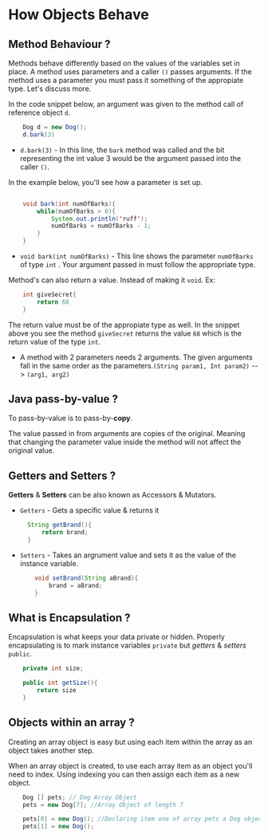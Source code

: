 # How Objects Behave

## Method Behaviour ?

Methods behave differently based on the values of the variables set in place. A method uses parameters and a caller `()` passes arguments. If the method uses a parameter you must pass it something of the appropiate type. Let's discuss more.

In the code snippet below, an argument was given to the method call of reference object `d`.

```java
    Dog d = new Dog();
    d.bark(3)
```

- `d.bark(3)` - In this line, the `bark` method was called and the bit representing the int value 3 would be the argument passed into the caller `()`.

In the example below, you'll see how a parameter is set up.

```java

    void bark(int numOfBarks){
        while(numOfBarks > 0){
            System.out.println('ruff');
            numOfBarks = numOfBarks - 1;
        }
    }

```

- `void bark(int numOfBarks)` - This line shows the parameter `numOfBarks` of type `int` . Your argument passed in must follow the appropriate type.

Method's can also return a value. Instead of making it `void`. Ex:

```java
    int giveSecret{
        return 68
    }
```

The return value must be of the appropiate type as well. In the snippet above you see the method `giveSecret` returns the value `68` which is the return value of the type `int`.

- A method with 2 parameters needs 2 arguments. The given arguments fall in the same order as the parameters.`(String param1, Int param2)` --> `(arg1, arg2)`

## Java pass-by-value ?

To pass-by-value is to pass-by-**copy**.

The value passed in from arguments are copies of the original. Meaning that changing the parameter value inside the method will not affect the original value.

## Getters and Setters ?

**Getters** & **Setters** can be also known as Accessors & Mutators.

- `Getters` -
  Gets a specific value & returns it
  ```java
    String getBrand(){
        return brand;
    }
  ```
- `Setters` - Takes an argrument value and sets it as the value of the instance variable.

  ```java
      void setBrand(String aBrand){
          brand = aBrand;
      }
  ```

## What is Encapsulation ?

Encapsulation is what keeps your data private or hidden. Properly encapsulating is to mark instance variables `private` but _getters_ & _setters_ `public`.

```java
    private int size;

    public int getSize(){
        return size
    }
```

## Objects within an array ?

Creating an array object is easy but using each item within the array as an object takes another step.

When an array object is created, to use each array item as an object you'll need to index. Using indexing you can then assign each item as a new object.

```java
    Dog [] pets; // Dog Array Object
    pets = new Dog[7]; //Array Object of length 7

    pets[0] = new Dog(); //Declaring item one of array pets a Dog object
    pets[1] = new Dog();
```
